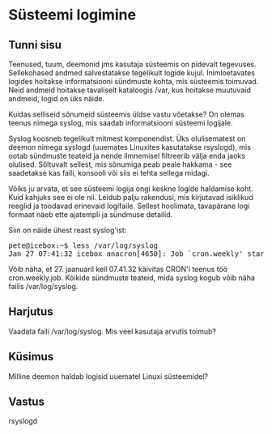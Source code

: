 ﻿# Süsteemi logimine

## Tunni sisu

Teenused, tuum, deemonid jms kasutaja süsteemis on pidevalt tegevuses. Sellekohased andmed salvestatakse tegelikult logide kujul. Inimloetavates logides hoitakse informatsiooni sündmuste kohta, mis süsteemis toimuvad. Neid andmeid hoitakse tavaliselt kataloogis /var, kus hoitakse muutuvaid andmeid, logid on üks näide.

Kuidas selliseid sõnumeid süsteemis üldse vastu võetakse? On olemas teenus nimega syslog, mis saadab informatsiooni süsteemi logijale.

Syslog koosneb tegelikult mitmest komponendist. Üks olulisematest on deemon nimega syslogd (uuemates Linuxites kasutatakse rsyslogd), mis ootab sündmuste teateid ja nende ilmnemisel filtreerib välja enda jaoks olulised. Sõltuvalt sellest, mis sõnumiga peab peale hakkama - see saadetakse kas faili, konsooli või siis ei tehta sellega midagi.

Võiks ju arvata, et see süsteemi logija ongi keskne logide haldamise koht. Kuid kahjuks see ei ole nii. Leidub palju rakendusi, mis kirjutavad isiklikud reeglid ja toodavad erinevaid logifaile. Sellest hoolimata, tavapärane logi formaat näeb ette ajatempli ja sündmuse detailid.

Siin on näide ühest reast syslog'ist:

<pre>
pete@icebox:~$ less /var/log/syslog
Jan 27 07:41:32 icebox anacron[4650]: Job `cron.weekly' started
</pre>

Võib näha, et 27. jaanuaril kell 07.41.32 käivitas CRON'i teenus töö cron.weekly.job. Kõikide sündmuste teateid, mida syslog kogub võib näha failis /var/log/syslog.

## Harjutus

Vaadata faili /var/log/syslog. Mis veel kasutaja arvutis toimub?

## Küsimus

Milline deemon haldab logisid uuematel Linuxi süsteemidel?

## Vastus

rsyslogd
